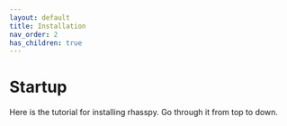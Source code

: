 ```yaml
---
layout: default
title: Installation
nav_order: 2
has_children: true
---
```


# Startup
Here is the tutorial for installing rhasspy. Go through it from top to down.